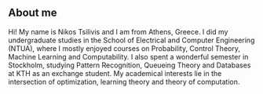 ## About me

Hi! My name is Nikos Tsilivis and I am from Athens, Greece. I did my undergraduate studies in the School of Electrical and Computer Engineering (NTUA), where I mostly enjoyed courses on Probability, Control Theory, Machine Learning and Computability. I also spent a wonderful semester in Stockholm, studying Pattern Recognition, Queueing Theory and Databases at KTH as an exchange student. My academical interests lie in the intersection of optimization, learning theory and theory of computation.
